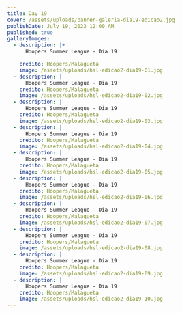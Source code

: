 ```yaml
---
title: Day 19
cover: /assets/uploads/banner-galeria-dia19-edicao2.jpg
publishDate: July 19, 2023 12:00 AM
published: true
galleryImages:
  - description: |+
      Hoopers Summer League - Dia 19

    credito: Hoopers/Malagueta
    image: /assets/uploads/hsl-edicao2-dia19-01.jpg
  - description: |
      Hoopers Summer League - Dia 19
    credito: Hoopers/Malagueta
    image: /assets/uploads/hsl-edicao2-dia19-02.jpg
  - description: |
      Hoopers Summer League - Dia 19
    credito: Hoopers/Malagueta
    image: /assets/uploads/hsl-edicao2-dia19-03.jpg
  - description: |
      Hoopers Summer League - Dia 19
    credito: Hoopers/Malagueta
    image: /assets/uploads/hsl-edicao2-dia19-04.jpg
  - description: |
      Hoopers Summer League - Dia 19
    credito: Hoopers/Malagueta
    image: /assets/uploads/hsl-edicao2-dia19-05.jpg
  - description: |
      Hoopers Summer League - Dia 19
    credito: Hoopers/Malagueta
    image: /assets/uploads/hsl-edicao2-dia19-06.jpg
  - description: |
      Hoopers Summer League - Dia 19
    credito: Hoopers/Malagueta
    image: /assets/uploads/hsl-edicao2-dia19-07.jpg
  - description: |
      Hoopers Summer League - Dia 19
    credito: Hoopers/Malagueta
    image: /assets/uploads/hsl-edicao2-dia19-08.jpg
  - description: |
      Hoopers Summer League - Dia 19
    credito: Hoopers/Malagueta
    image: /assets/uploads/hsl-edicao2-dia19-09.jpg
  - description: |
      Hoopers Summer League - Dia 19
    credito: Hoopers/Malagueta
    image: /assets/uploads/hsl-edicao2-dia19-10.jpg
---
```

